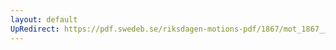 ```yaml
---
layout: default
UpRedirect: https://pdf.swedeb.se/riksdagen-motions-pdf/1867/mot_1867__ak__00126.pdf
---
```

